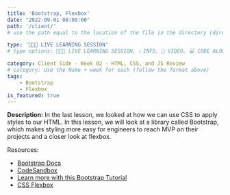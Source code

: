 ```yaml
---
title: 'Bootstrap, Flexbox'
date: "2022-09-01 08:00:00"
path: '/client/'
# use the path equal to the location of the file in the directory (directory structure)

type: '👩🏽‍🏫 LIVE LEARNING SESSION'
# type options: 👩🏽‍🏫 LIVE LEARNING SESSION, ℹ️ INFO, 🎥 VIDEO, 💻 CODE ALONG, 🥼 LAB, ↩️ REVIEW/NOTES, 👥 GROUP LEARNING, 👷🏼‍♂️ GROUP PROJECT, 🧠 ASSESSMENT, 📝 ASSIGNMENT

category: Client Side - Week 02 - HTML, CSS, and JS Review
# category: Use the Name + week for each (follow the format above)
tags: 
    - Bootstrap
    - Flexbox
is_featured: true
---
```

**Description:** In the last lesson, we looked at how we can use CSS to apply styles to our HTML. In this lesson, we will look at a library called Bootstrap, which makes styling more easy for engineers to reach MVP on their projects and a closer look at flexbox.

Resources:
- <a href="[https://codesandbox.io/s/bootstrap-flexbox-uvlcul](https://getbootstrap.com/)" target="_blank">Bootstrap Docs</a>
- <a href="https://codesandbox.io/s/bootstrap-flexbox-uvlcul" target="_blank">CodeSandbox</a>
- <a href="https://www.w3schools.com/bootstrap5/index.php" target="_blank">Learn more with this Bootstrap Tutorial</a>
- <a href="https://css-tricks.com/snippets/css/a-guide-to-flexbox/" target="_blank">CSS Flexbox</a>
